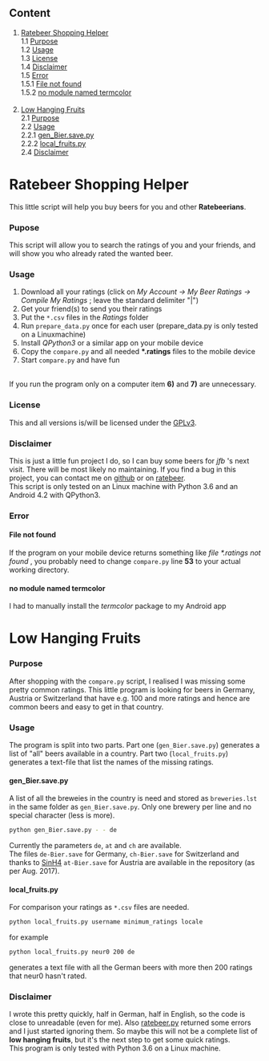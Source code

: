 <h2 id="Content">Content</h2>

1. [Ratebeer Shopping Helper](#ratebeer-shopping-helper)<br>
1.1 [Purpose](#purpose)<br>
1.2 [Usage](#usage)<br>
1.3 [License](#license)<br>
1.4 [Disclaimer](#disclaimer)<br>
1.5 [Error](#error)<br>
1.5.1 [File not found](#file-not-found)<br>
1.5.2 [no module named termcolor](#no-module-named-termcolor)<br><br>
2. [Low Hanging Fruits](#low-hanging-fruits)<br>
2.1 [Purpose](#purpose-1)<br>
2.2 [Usage](#usage-1)<br>
2.2.1 [gen_Bier.save.py](#gen_biersavepy)<br>
2.2.2 [local_fruits.py](#local_fruitspy)<br>
2.4 [Disclaimer](#disclaimer-1)<br>

# Ratebeer Shopping Helper

This little script will help you buy beers for you and other <b>Ratebeerians</b>.

### Pupose
This script will allow you to search the ratings of you and your friends, and will show you who already rated the wanted beer.

### Usage
1. Download all your ratings (click on <i>My Account → My Beer Ratings → Compile My Ratings</i> ; leave the standard delimiter "|")<br>
2. Get your friend(s) to send you  their ratings<br>
3. Put the `*.csv` files in the <i>Ratings</i> folder<br>
4. Run `prepare_data.py` once for each user (prepare_data.py is only tested on a Linuxmachine)<br>
5. Install <i>QPython3</i> or a similar app on your mobile device<br>
6. Copy the `compare.py` and all needed <b>\*.ratings</b> files to the mobile device<br>
7. Start `compare.py` and have fun<br><br>

If you run the program only on a computer item <b>6)</b> and <b>7)</b> are unnecessary.

### License
This and all versions is/will be licensed under the [GPLv3](./neur0nic/Ratebeer-Shopping-Helper/LICENSE).

### Disclaimer
This is just a little fun project I do, so I can buy some beers for <i>jfb</i> 's next visit. There will be most likely
no maintaining. If you find a bug in this project, you can contact me on [github](https://github.com/neur0nic) or on
[ratebeer](https://www.ratebeer.com/user/133619/).
<br>This script is only tested on an Linux machine with Python 3.6 and an Android 4.2 with QPython3.

### Error
#### File not found
If the program on your mobile device returns something like <i>file *.ratings not found</i> , you probably need to change
`compare.py` line <b>53</b> to your actual working directory.
#### no module named termcolor
I had to manually install the <i>termcolor</i> package to my Android app


# Low Hanging Fruits

### Purpose
After shopping with the `compare.py` script, I realised I was missing some pretty common ratings. This little
program is looking for beers in Germany, Austria or Switzerland that have e.g. 100 and more ratings and hence are
common beers and easy to get in that country.

### Usage
The program is split into two parts. Part one (`gen_Bier.save.py`) generates a list of "all" beers available in
a country. Part two (`local_fruits.py`) generates a text-file that list the names of the missing ratings.

#### gen_Bier.save.py
A list of all the breweies in the country is need and stored as `breweries.lst` in the same folder as `gen_Bier.save.py`.
Only one brewery per line and no special character (less is more).
```sh
python gen_Bier.save.py - - de
```
Currently the parameters `de`, `at` and `ch` are available.<br>
The files `de-Bier.save` for Germany, `ch-Bier.save` for Switzerland and thanks to
[SinH4](https://www.ratebeer.com/user/324362/) `at-Bier.save` for Austria are available in the repository
(as per Aug. 2017).

#### local_fruits.py
For comparison your ratings as `*.csv` files are needed.
```sh
python local_fruits.py username minimum_ratings locale
``` 
for example
```sh
python local_fruits.py neur0 200 de
``` 
generates a text file with all the German beers with more then 200 ratings that neur0 hasn't rated.

### Disclaimer
I wrote this pretty quickly, half in German, half in English, so the code is close to unreadable (even for me). Also
[ratebeer.py](https://github.com/alilja/ratebeer) returned some errors and I just started ignoring them. So maybe this
will not be a complete list of <b>low hanging fruits</b>, but it's the next step to get some quick ratings.<br>
This program is only tested with Python 3.6 on a Linux machine.
